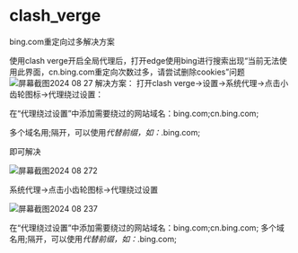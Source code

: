 # clash_verge
bing.com重定向过多解决方案

使用clash verge开启全局代理后，打开edge使用bing进行搜索出现“当前无法使用此界面，cn.bing.com重定向次数过多，请尝试删除cookies”问题
![屏幕截图2024 08 27](https://github.com/user-attachments/assets/42dc26e1-a33f-4b29-b274-2538a739b93b)
解决方案：
打开clash verge→设置→系统代理→点击小齿轮图标→代理绕过设置：

在“代理绕过设置”中添加需要绕过的网站域名：bing.com;cn.bing.com;

多个域名用;隔开，可以使用*代替前缀，如：*.bing.com;

即可解决

![屏幕截图2024 08 272](https://github.com/user-attachments/assets/1931479c-9bbe-4908-b1dc-6a4073fdf7fb)

系统代理→点击小齿轮图标→代理绕过设置

![屏幕截图2024 08 237](https://github.com/user-attachments/assets/97fa40de-acc4-4379-940c-174216d1c3e8)

在“代理绕过设置”中添加需要绕过的网站域名：bing.com;cn.bing.com;
多个域名用;隔开，可以使用*代替前缀，如：*.bing.com;
